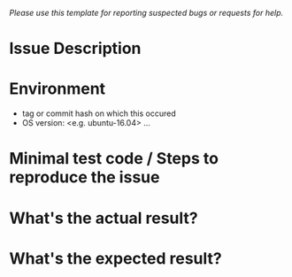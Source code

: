 *Please use this template for reporting suspected bugs or requests for help.*

# Issue Description


# Environment

* tag or commit hash on which this occured
* OS version: <e.g. ubuntu-16.04>
...


# Minimal test code / Steps to reproduce the issue



# What's the actual result?
<include assertion message or callstack if applicable>


# What's the expected result?


